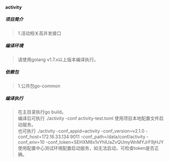 #### activity

##### 项目简介
> 1.活动相关高并发接口

##### 编译环境
> 请使用golang v1.7.x以上版本编译执行。  

##### 依赖包
> 1.公共包go-common  

##### 编译执行
> 在主目录执行go build。   
> 编译后可执行 ./activity -conf activity-test.toml 使用项目本地配置文件启动服务。  
> 也可执行 ./activity -conf_appid=activity -conf_version=v2.1.0 -conf_host=172.16.33.134:9011 -conf_path=/data/conf/activity -conf_env=10 -conf_token=SEHXM8x1vYhIUaZvQUmyWnMYJrF9jHJY 使用配置中心测试环境配置启动服务，如无法启动，可检查token是否正确。  
